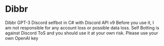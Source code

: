 # Dibbr
Dibbr GPT-3 Discord selfbot in C# with Discord API v9
Before you use it, I am not responsible for any account loss or possible data loss.
Self Botting is against Discord ToS and you should use it at your own risk.
Please use your own OpenAI key
